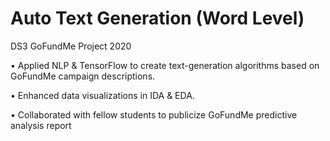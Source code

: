 # Auto Text Generation (Word Level)

DS3 GoFundMe Project 2020

•	Applied NLP & TensorFlow to create text-generation algorithms based on GoFundMe campaign descriptions.

•	Enhanced data visualizations in IDA & EDA.

•	Collaborated with fellow students to publicize GoFundMe predictive analysis report
